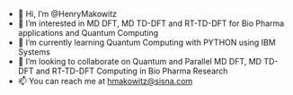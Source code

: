 - 👋 Hi, I’m @HenryMakowitz
- 👀 I’m interested in MD DFT, MD TD-DFT and RT-TD-DFT for Bio Pharma applications and Quantum Computing
- 🌱 I’m currently learning Quantum Computing with PYTHON using IBM Systems
- 💞️ I’m looking to collaborate on Quantum and Parallel MD DFT, MD TD-DFT and RT-TD-DFT Computing in Bio Pharma Research
- 📫 You can reach me at hmakowitz@sisna.com

<!---
HenryMakowitz/HenryMakowitz is a ✨ special ✨ repository because its `README.md` (this file) appears on your GitHub profile.
You can click the Preview link to take a look at your changes.
--->

